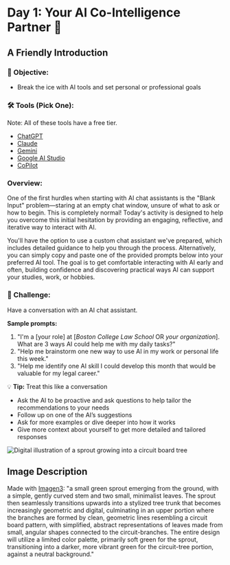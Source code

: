 # Day 1: Your AI Co-Intelligence Partner 🤝
## A Friendly Introduction

### 🎯 Objective: 
- Break the ice with AI tools and set personal or professional goals

### 🛠️ Tools (Pick One): 
Note: All of these tools have a free tier.
- [ChatGPT](https://chatgpt.com)
- [Claude](https://claude.ai)
- [Gemini](https://gemini.google.com)
- [Google AI Studio](https://aistudio.google.com)
- [CoPilot](https://copilot.microsoft.com)

### Overview:
One of the first hurdles when starting with AI chat assistants is the "Blank Input" problem—staring at an empty chat window, unsure of what to ask or how to begin. This is completely normal! Today's activity is designed to help you overcome this initial hesitation by providing an engaging, reflective, and iterative way to interact with AI. 

You'll have the option to use a custom chat assistant we've prepared, which includes detailed guidance to help you through the process. Alternatively, you can simply copy and paste one of the provided prompts below into your preferred AI tool. The goal is to get comfortable interacting with AI early and often, building confidence and discovering practical ways AI can support your studies, work, or hobbies.

### 📝 Challenge:
Have a conversation with an AI chat assistant. 

**Sample prompts:**
1. "I'm a [your role] at [_Boston College Law School_ OR _your organization_]. What are 3 ways AI could help me with my daily tasks?"
2. "Help me brainstorm one new way to use AI in my work or personal life this week."
3. "Help me identify one AI skill I could develop this month that would be valuable for my legal career."

💡 **Tip:** Treat this like a conversation 
- Ask the AI to be proactive and ask questions to help tailor the recommendations to your needs
- Follow up on one of the AI’s suggestions 
- Ask for more examples or dive deeper into how it works
- Give more context about yourself to get more detailed and tailored responses


![Digital illustration of a sprout growing into a circuit board tree](https://res.cloudinary.com/dt5ug8amw/image/upload/v1738850252/Practical%20AI%20Literacy%20Challenges/sprout_to_tree_of_knowledge.jpg)
## Image Description
Made with [Imagen3](https://labs.google.com/fx/tools/image-fx): "a small green sprout emerging from the ground, with a simple, gently curved stem and two small, minimalist leaves. The sprout then seamlessly transitions upwards into a stylized tree trunk that becomes increasingly geometric and digital, culminating in an upper portion where the branches are formed by clean, geometric lines resembling a circuit board pattern, with simplified, abstract representations of leaves made from small, angular shapes connected to the circuit-branches. The entire design will utilize a limited color palette, primarily soft green for the sprout, transitioning into a darker, more vibrant green for the circuit-tree portion, against a neutral background."